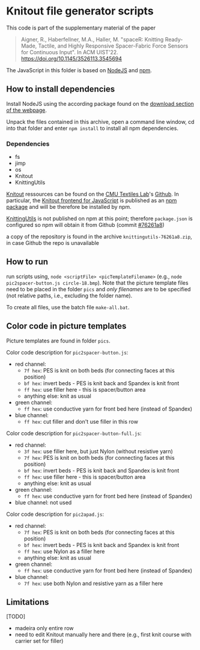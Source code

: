 # Knitout file generator scripts

This code is part of the supplementary material of the paper 
> Aigner, R., Haberfellner, M.A., Haller, M. "spaceR: Knitting Ready-Made, Tactile, and Highly Responsive Spacer-Fabric Force Sensors for Continuous Input". In ACM UIST'22.  https://doi.org/10.1145/3526113.3545694

The JavaScript in this folder is based on [NodeJS](https://nodejs.org/) and [npm](https://www.npmjs.com/).

## How to install dependencies

Install NodeJS using the according package found on the [download section of the webpage](https://nodejs.org/en/download/).

Unpack the files contained in this archive, open a command line window, cd into that folder and enter ```npm install``` to install all npm dependencies.

### Dependencies

- fs
- jimp
- os
- Knitout
- KnittingUtils

[Knitout](https://textiles-lab.github.io/knitout/knitout.html) ressources can be found on the [CMU Textiles Lab](https://textiles-lab.github.io/)'s [Github](https://github.com/textiles-lab). In particular, the [Knitout frontend for JavaScript](https://github.com/textiles-lab/knitout-frontend-js) is published as an [npm package](https://www.npmjs.com/package/knitout) and will be therefore be installed by npm.

[KnittingUtils](https://github.com//MediaInteractionLab/knittingutils) is not published on npm at this point; therefore ```package.json``` is configured so npm will obtain it from Github (commit [#76261a8](https://github.com//MediaInteractionLab/knittingutils/archive/76261a8.zip))

a copy of the repository is found in the archive ```knittingutils-76261a8.zip```, in case Github the repo is unavailable

## How to run

run scripts using, ```node <scriptFile> <picTemplateFilename>``` (e.g., ```node pic2spacer-button.js circle-18.bmp```). Note that the picture template files need to be placed in the folder ```pics``` and _only filenames_ are to be specified (not relative paths, i.e., excluding the folder name).

To create all files, use the batch file ```make-all.bat```.

## Color code in picture templates

Picture templates are found in folder ```pics```. 

Color code description for ```pic2spacer-button.js```:
- red channel: 
    - ```7f hex```: PES is knit on both beds (for connecting faces at this position)
    - ```bf hex```: invert beds - PES is knit back and Spandex is knit front
    - ```ff hex```: use filler here - this is spacer/button area
    - anything else: knit as usual
- green channel:
    - ```ff hex```: use conductive yarn for front bed here (instead of Spandex)
- blue channel:
    - ```ff hex```: cut filler and don't use filler in this row

Color code description for ```pic2spacer-button-full.js```:
- red channel:
    - ```3f hex```: use filler here, but just Nylon (without resistive yarn)
    - ```7f hex```: PES is knit on both beds (for connecting faces at this position)
    - ```bf hex```: invert beds - PES is knit back and Spandex is knit front
    - ```ff hex```: use filler here - this is spacer/button area
    - anything else: knit as usual
- green channel:
    - ```ff hex```: use conductive yarn for front bed here (instead of Spandex)
- blue channel: not used

Color code description for ```pic2apad.js```:
- red channel:
    - ```7f hex```: PES is knit on both beds (for connecting faces at this position)
    - ```bf hex```: invert beds - PES is knit back and Spandex is knit front
    - ```ff hex```: use Nylon as a filler here
    - anything else: knit as usual
- green channel:
    - ```ff hex```: use conductive yarn for front bed here (instead of Spandex)
- blue channel:
    - ```7f hex```: use both Nylon and resistive yarn as a filler here

## Limitations

[TODO]
- madeira only entire row
- need to edit Knitout manually here and there (e.g., first knit course with carrier set for filler)
